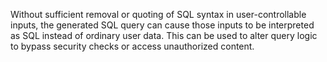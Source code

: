Without sufficient removal or quoting of SQL syntax in user-controllable inputs, the generated SQL query can cause those
inputs to be interpreted as SQL instead of ordinary user data. This can be used to alter query logic to bypass security
checks or access unauthorized content.
